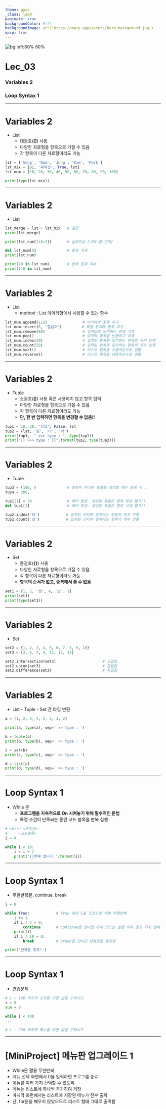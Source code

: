 ```yaml
---
theme: gaia
_class: lead
paginate: true
backgroundColor: #fff
backgroundImage: url('https://marp.app/assets/hero-background.jpg')
marp: true
---
```


![bg left:60% 60%](https://www.python.org/static/community_logos/python-logo-inkscape.svg)

# **Lec_03**
### Variables 2
### Loop Syntax 1

---
# Variables 2
- List
    - 대괄호(**[]**) 사용
    - 다양한 자료형을 항목으로 가질 수 있음
    - 각 항목이 다른 자료형이라도 가능
``` python
lst = ['Song', 'Nam', 'Jung', 'Kim', 'Park']
lst_mix = [92, '파이썬', True, lst]
lst_num = [10, 20, 30, 40, 50, 60, 70, 80, 90, 100]

print(type(lst_mix))
```

---
# Variables 2
- List
``` python
lst_merge = lst + lst_mix   # 결합
print(lst_merge)

print(lst_num[2:8:2])       # 슬라이싱 [시작:끝:간격]

del lst_num[5]              # 항목 삭제
print(lst_num)

print(70 in lst_num)        # 항목 존재 여부
print(110 in lst_num)
```

---
# Variables 2
- List
    - method : List 데이터형에서 사용할 수 있는 함수
``` python
lst_num.append(110)                # 마지막에 항목 추가
lst_num.insert(6, '칠십오')         # 특정 위치에 항목 추가
lst_num.remove(80)                 # 입력값과 일치하는 항목 삭제
lst_num.pop()                      # 마지막 항목을 반환하고 삭제
lst_num.index(30)                  # 입력된 인자와 일치하는 항목의 위치 반환
lst_num.count(50)                  # 입력된 인자와 일치하는 항목의 개수 반환
lst_num.sort()                     # 리스트 항목을 오름차순으로 정렬
lst_num.reverse()                  # 리스트 항목을 내림차순으로 정렬
```

---
# Variables 2
- Tuple
    - 소괄호(**()**) 사용 혹은 사용하지 않고 항목 입력
    - 다양한 자료형을 항목으로 가질 수 있음
    - 각 항목이 다른 자료형이라도 가능
    - **단, 한 번 입력하면 항목을 변경할 수 없음!!**
``` python
tup1 = 10, 20, '삼십', False, lst
tup2 = (lst, '김', '이', '박')
print(tup1,  " >>> type : ", type(tup1))
print("{} >>> type : {}".format(tup2, type(tup2)))
```

---
# Variables 2
- Tuple
``` python
tup3 = (100, )              # 항목이 하나인 튜플을 생성할 때는 항목 뒤 ,
tup4 = 200, 

tup1[1] = 30                # 에러 발생. 생성된 튜플은 항목 변경 불가!!
del tup1[2]                 # 에러 발생. 생성된 튜플은 항목 삭제 불가!!

tup2.index('이')            # 입력된 인자와 일치하는 항목의 위치 반환
tup2.count('김')            # 입력된 인자와 일치하는 항목의 개수 반환
```

---
# Variables 2
- Set
    - 중괄호(**{}**) 사용
    - 다양한 자료형을 항목으로 가질 수 있음
    - 각 항목이 다른 자료형이라도 가능
    - **항목의 순서가 없고, 중복해서 쓸 수 없음**
``` python
set1 = {1, 2, '삼', 4, '오', 1}
print(set1)
print(type(set1))
```

---
# Variables 2
- Set
``` python
set2 = {1, 2, 3, 4, 5, 6, 7, 8, 9, 10}
set3 = {3, 5, 7, 9, 11, 13, 15}

set2.intersection(set3)                     # 교집합
set2.union(set3)                            # 합집합
set2.difference(set3)                       # 차집합
```

---
# Variables 2
- List - Tuple - Set 간 타입 변환
``` python
a = [1, 2, 3, 4, 5, 5, 3, 2]

print(a, type(a), sep=' >> type : ')

b = tuple(a)
print(b, type(b), sep=' >> type : ')

c = set(b)
print(c, type(c), sep=' >> type : ')

d = list(c)
print(d, type(d), sep=' >> type : ')
```

---
# Loop Syntax 1
- While 문
    - **프로그램을 지속적으로 On 시켜놓기 위해 필수적인 문법**
    - 특정 조건이 만족되는 동안 코드 블록을 반복 실행
``` python
# while <조건문>:
#     <코드블록>
i = 0

while i < 10:
    i = i + 1
    print('{}번째 입니다.'.format(i))   
```

---
# Loop Syntax 1
- 무한반복문, continue, break
``` python
i = 0

while True:            # True 혹은 1을 조건으로 하면 무한반복
    i += 1
    if i / 3 = 0:
        continue       # continue를 만나면 아래 코드는 실행 하지 않고 다시 반복    
    print(i)
    if i / 10 = 0:
        break          # break를 만나면 반복문을 종료함

print('반복문 종료!')
```

---
# Loop Syntax 1
- 연습문제
``` python
# 1 ~ 100 까지의 숫자를 더한 값을 구하시오.
i = 0
sum = 0

while i < 100
...

# 1 ~ 200 까지의 짝수를 더한 값을 구하시오.
```

---
# [MiniProject] 메뉴판 업그레이드 1
- While문 활용 무한반복
- 메뉴 선택 화면에서 0을 입력하면 프로그램 종료
- 메뉴를 여러 가지 선택할 수 있도록
- 메뉴는 리스트에 하나씩 추가하여 저장
- 마지막 화면에서는 리스트에 저장된 메뉴가 전부 출력
- 단, for문을 배우지 않았으므로 리스트 형태 그대로 출력함